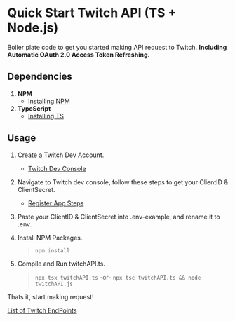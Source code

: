 # Quick Start Twitch API (TS + Node.js)
Boiler plate code to get you started making API request to Twitch.
**Including Automatic OAuth 2.0 Access Token Refreshing.**

## Dependencies
1. **NPM**
    - [Installing NPM](https://docs.npmjs.com/downloading-and-installing-node-js-and-npm)
2. **TypeScript**
    - [Installing TS](https://www.npmjs.com/package/typescript)

## Usage
1. Create a Twitch Dev Account.
    - [Twitch Dev Console](https://dev.twitch.tv/)
2. Navigate to Twitch dev console, follow these steps to get your ClientID & ClientSecret.
    - [Register App Steps](https://dev.twitch.tv/docs/authentication/register-app/)
3. Paste your ClientID & ClientSecret into .env-example, and rename it to .env.
4. Install NPM Packages.

     > `npm install`

4. Compile and Run twitchAPI.ts.

     > `npx tsx twitchAPI.ts` 
     >  -or-
     > `npx tsc twitchAPI.ts && node twitchAPI.js`

Thats it, start making request!

[List of Twitch EndPoints](https://dev.twitch.tv/docs/api/reference/)



